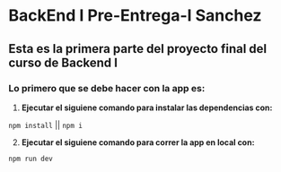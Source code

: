 # BackEnd I Pre-Entrega-I Sanchez

## Esta es la primera parte del proyecto final del curso de Backend I

### Lo primero que se debe hacer con la app es:


1. **Ejecutar el siguiene comando para instalar las dependencias con:**

`npm install` || `npm i`

2. **Ejecutar el siguiene comando para correr la app en local con:**

`npm run dev`